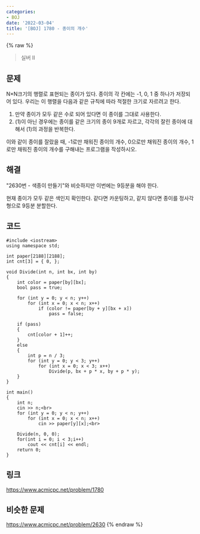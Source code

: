 ```yaml
---
categories:
- BOJ
date: '2022-03-04'
title: '[BOJ] 1780 - 종이의 개수'
---
```


{% raw %}
>실버 II

## 문제
N×N크기의 행렬로 표현되는 종이가 있다. 종이의 각 칸에는 -1, 0, 1 중 하나가 저장되어 있다. 우리는 이 행렬을 다음과 같은 규칙에 따라 적절한 크기로 자르려고 한다.

1.  만약 종이가 모두 같은 수로 되어 있다면 이 종이를 그대로 사용한다.
2.  (1)이 아닌 경우에는 종이를 같은 크기의 종이 9개로 자르고, 각각의 잘린 종이에 대해서 (1)의 과정을 반복한다.

이와 같이 종이를 잘랐을 때, -1로만 채워진 종이의 개수, 0으로만 채워진 종이의 개수, 1로만 채워진 종이의 개수를 구해내는 프로그램을 작성하시오.

##  해결
"2630번 - 색종이 만들기"와 비슷하지만 이번에는 9등분을 해야 한다.

현재 종이가 모두 같은 색인지 확인한다. 같다면 카운팅하고, 같지 않다면 종이를 정사각형으로 9등분 분할한다.

## 코드
```
#include <iostream>
using namespace std;

int paper[2188][2188];
int cnt[3] = { 0, };

void Divide(int n, int bx, int by)
{
	int color = paper[by][bx];
	bool pass = true;

	for (int y = 0; y < n; y++)
		for (int x = 0; x < n; x++)
			if (color != paper[by + y][bx + x])
				pass = false;

	if (pass)
	{
		cnt[color + 1]++;
	}
	else
	{
		int p = n / 3;
		for (int y = 0; y < 3; y++)
			for (int x = 0; x < 3; x++)
				Divide(p, bx + p * x, by + p * y);
	}
}

int main()
{
	int n;
	cin >> n;<br>
	for (int y = 0; y < n; y++)
		for (int x = 0; x < n; x++)
			cin >> paper[y][x];<br>

	Divide(n, 0, 0);
	for(int i = 0; i < 3;i++)
		cout << cnt[i] << endl;
	return 0;
}
```

## 링크
https://www.acmicpc.net/problem/1780

## 비슷한 문제
https://www.acmicpc.net/problem/2630
{% endraw %}